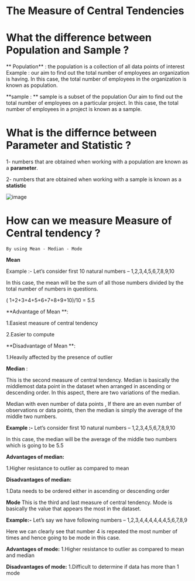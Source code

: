 # The Measure of Central Tendencies

#  What the difference  between Population and Sample ?

** Population** :  the population is a collection of all data points of interest
      Example :   our aim to find out the total number of employees an organization is having. In this case, the total number of employees in the organization is known as                            population.



**sample  : **  sample is a subset of the population
    Our aim to find out the total number of employees on a particular project. In this case, the total number of employees in a project is known as a sample.

# What is the differnce between Parameter and Statistic ?

1- numbers that are obtained when working with a population are known as a **parameter**.

2- numbers that are obtained when working with a sample is known as a **statistic**

![image](https://editor.analyticsvidhya.com/uploads/14114PS.JPG)


# How can we measure Measure of Central tendency ?

    By using Mean - Median - Mode 


**Mean**

Example :- Let’s consider first 10 natural numbers – 1,2,3,4,5,6,7,8,9,10

In this case, the mean will be the sum of all those numbers divided by the total number of numbers in questions.

( 1+2+3+4+5+6+7+8+9+10)/10 = 5.5


**Advantage of Mean **:

1.Easiest measure of central tendency

2.Easier to compute


**Disadvantage of Mean **:

1.Heavily affected by the presence of outlier



**Median** : 

This is the second measure of central tendency. Median is basically the middlemost data point in the dataset when arranged in ascending or descending order.
In this aspect, there are two variations of the median.

Median with even number of data points , If there are an even number of observations or data points, then the median is simply the average of the middle two numbers.

**Example :-**  Let’s consider first 10 natural numbers – 1,2,3,4,5,6,7,8,9,10

In this case, the median will be the average of the middle two numbers which is going to be 5.5


**Advantages of median:**

1.Higher resistance to outlier as compared to mean

**Disadvantages of median:**

1.Data needs to be ordered either in ascending or descending order



**Mode**
This is the third and last measure of central tendency. Mode is basically the value that appears the most in the dataset.

**Example:-** Let’s say we have following numbers – 1,2,3,4,4,4,4,4,4,5,6,7,8,9

Here we can clearly see that number 4 is repeated the most number of times and hence going to be mode in this case.

**Advantages of mode:**
1.Higher resistance to outlier as compared to mean and median

**Disadvantages of mode:**
1.Difficult to determine if data has more than 1 mode






















